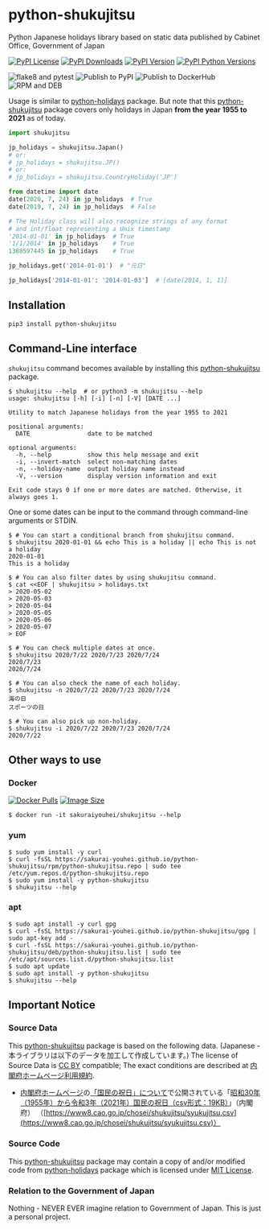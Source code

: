 # python-shukujitsu
Python Japanese holidays library based on static data published by Cabinet Office, Government of Japan

[![PyPI License        ](https://img.shields.io/pypi/l/python-shukujitsu.svg)](https://pypi.org/project/python-shukujitsu/)
[![PyPI Downloads      ](https://img.shields.io/pypi/dm/python-shukujitsu.svg)](https://pypi.org/project/python-shukujitsu/)
[![PyPI Version        ](https://img.shields.io/pypi/v/python-shukujitsu.svg)](https://pypi.org/project/python-shukujitsu/)
[![PyPI Python Versions](https://img.shields.io/pypi/pyversions/python-shukujitsu.svg)](https://pypi.org/project/python-shukujitsu/)

![flake8 and pytest   ](https://github.com/sakurai-youhei/python-shukujitsu/workflows/flake8%20and%20pytest/badge.svg)
![Publish to PyPI     ](https://github.com/sakurai-youhei/python-shukujitsu/workflows/Publish%20to%20PyPI/badge.svg)
![Publish to DockerHub](https://github.com/sakurai-youhei/python-shukujitsu/workflows/Publish%20to%20DockerHub/badge.svg)
![RPM and DEB         ](https://github.com/sakurai-youhei/python-shukujitsu/workflows/RPM%20and%20DEB/badge.svg)

Usage is similar to [python-holidays](https://github.com/dr-prodigy/python-holidays) package. But note that this [python-shukujitsu](https://github.com/sakurai-youhei/python-shukujitsu) package covers only holidays in Japan **from the year 1955 to 2021** as of today.

```python
import shukujitsu

jp_holidays = shukujitsu.Japan()
# or:
# jp_holidays = shukujitsu.JP()
# or:
# jp_holidays = shukujitsu.CountryHoliday('JP')

from datetime import date
date(2020, 7, 24) in jp_holidays  # True
date(2019, 7, 24) in jp_holidays  # False

# The Holiday class will also recognize strings of any format
# and int/float representing a Unix timestamp
'2014-01-01' in jp_holidays  # True
'1/1/2014' in jp_holidays    # True
1388597445 in jp_holidays    # True

jp_holidays.get('2014-01-01')  # "元日"

jp_holidays['2014-01-01': '2014-01-03']  # [date(2014, 1, 1)]
```

## Installation

```
pip3 install python-shukujitsu
```

## Command-Line interface

`shukujitsu` command becomes available by installing this [python-shukujitsu](https://github.com/sakurai-youhei/python-shukujitsu) package.

```console
$ shukujitsu --help  # or python3 -m shukujitsu --help
usage: shukujitsu [-h] [-i] [-n] [-V] [DATE ...]

Utility to match Japanese holidays from the year 1955 to 2021

positional arguments:
  DATE                date to be matched

optional arguments:
  -h, --help          show this help message and exit
  -i, --invert-match  select non-matching dates
  -n, --holiday-name  output holiday name instead
  -V, --version       display version information and exit

Exit code stays 0 if one or more dates are matched. Otherwise, it always goes 1.
```

One or some dates can be input to the command through command-line arguments or STDIN.

```console
$ # You can start a conditional branch from shukujitsu command.
$ shukujitsu 2020-01-01 && echo This is a holiday || echo This is not a holiday
2020-01-01
This is a holiday

$ # You can also filter dates by using shukujitsu command.
$ cat <<EOF | shukujitsu > holidays.txt
> 2020-05-02
> 2020-05-03
> 2020-05-04
> 2020-05-05
> 2020-05-06
> 2020-05-07
> EOF

$ # You can check multiple dates at once.
$ shukujitsu 2020/7/22 2020/7/23 2020/7/24
2020/7/23
2020/7/24

$ # You can also check the name of each holiday.
$ shukujitsu -n 2020/7/22 2020/7/23 2020/7/24
海の日
スポーツの日

$ # You can also pick up non-holiday.
$ shukujitsu -i 2020/7/22 2020/7/23 2020/7/24
2020/7/22
```

## Other ways to use

### Docker

[![Docker Pulls](https://img.shields.io/docker/pulls/sakuraiyouhei/shukujitsu)](https://hub.docker.com/r/sakuraiyouhei/shukujitsu/)
[![Image Size  ](https://img.shields.io/docker/image-size/sakuraiyouhei/shukujitsu)](https://hub.docker.com/r/sakuraiyouhei/shukujitsu/)

```console
$ docker run -it sakuraiyouhei/shukujitsu --help
```

### yum

```console
$ sudo yum install -y curl
$ curl -fsSL https://sakurai-youhei.github.io/python-shukujitsu/rpm/python-shukujitsu.repo | sudo tee /etc/yum.repos.d/python-shukujitsu.repo
$ sudo yum install -y python-shukujitsu
$ shukujitsu --help
```

### apt

```console
$ sudo apt install -y curl gpg
$ curl -fsSL https://sakurai-youhei.github.io/python-shukujitsu/gpg | sudo apt-key add -
$ curl -fsSL https://sakurai-youhei.github.io/python-shukujitsu/deb/python-shukujitsu.list | sudo tee /etc/apt/sources.list.d/python-shukujitsu.list
$ sudo apt update
$ sudo apt install -y python-shukujitsu
$ shukujitsu --help
```

## Important Notice

### Source Data

This [python-shukujitsu](https://github.com/sakurai-youhei/python-shukujitsu) package is based on the following data. (Japanese - 本ライブラリは以下のデータを加工して作成しています。) The license of Source Data is [CC BY](https://creativecommons.org/licenses/by/4.0/legalcode.ja) compatible; The exact conditions are described at [内閣府ホームページ利用規約](https://www.cao.go.jp/notice/rule.html).

- [内閣府ホームページ](https://www.cao.go.jp/)の[「国民の祝日」について](https://www8.cao.go.jp/chosei/shukujitsu/gaiyou.html)で公開されている「[昭和30年（1955年）から令和3年（2021年）国民の祝日（csv形式：19KB）](https://www8.cao.go.jp/chosei/shukujitsu/syukujitsu.csv)」（内閣府） （[https://www8.cao.go.jp/chosei/shukujitsu/syukujitsu.csv](https://www8.cao.go.jp/chosei/shukujitsu/syukujitsu.csv)）

### Source Code

This [python-shukujitsu](https://github.com/sakurai-youhei/python-shukujitsu) package may contain a copy of and/or modified code from [python-holidays](https://github.com/dr-prodigy/python-holidays) package which is licensed under [MIT License](https://github.com/dr-prodigy/python-holidays/blob/master/LICENSE).

### Relation to the Government of Japan

Nothing - NEVER EVER imagine relation to Government of Japan. This is just a personal project.
